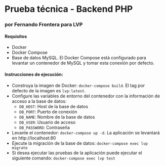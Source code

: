 # Prueba técnica - Backend PHP
### por Fernando Frontera para LVP

#### Requisitos

- Docker
- Docker Compose
- Base de datos MySQL. El Docker Compose está configurado para levantar un contenedor de MySQL y tomar esta conexión por defecto.

#### Instrucciones de ejecución:

- Construya la imagen de Docker: `docker-compose build`. El tag por defecto de la imagen es `lvp:latest`.
- Configure las variables de entorno del contenedor con la información de acceso a la base de datos:
  - `DB_HOST`: Host de la base de datos
  - `DB_PORT`: Puerto de conexión
  - `DB_NAME`: Nombre de la base de datos
  - `DB_USER`: Usuario de acceso
  - `DB_PASSWORD`: Contraseña
- Levante el contenedor: `docker-compose up -d`. La aplicación se levantará en http://localhost:80
- Ejecute la migración de la base de datos: `docker-compose exec lvp migrate`
- Si desea ejecutar las pruebas de la aplicación puede ejecutar el siguiente comando: `docker-compose exec lvp test`
